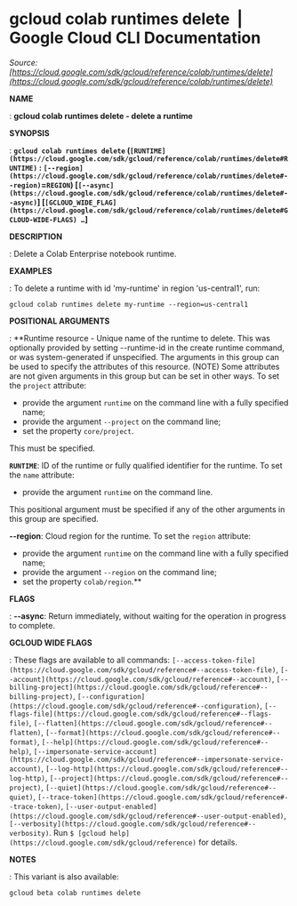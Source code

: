 # gcloud colab runtimes delete  |  Google Cloud CLI Documentation

*Source: [https://cloud.google.com/sdk/gcloud/reference/colab/runtimes/delete](https://cloud.google.com/sdk/gcloud/reference/colab/runtimes/delete)*

**NAME**

: **gcloud colab runtimes delete - delete a runtime**

**SYNOPSIS**

: **`gcloud colab runtimes delete` (`[RUNTIME](https://cloud.google.com/sdk/gcloud/reference/colab/runtimes/delete#RUNTIME)` : `[--region](https://cloud.google.com/sdk/gcloud/reference/colab/runtimes/delete#--region)`=`REGION`) [`[--async](https://cloud.google.com/sdk/gcloud/reference/colab/runtimes/delete#--async)`] [`[GCLOUD_WIDE_FLAG](https://cloud.google.com/sdk/gcloud/reference/colab/runtimes/delete#GCLOUD-WIDE-FLAGS) …`]**

**DESCRIPTION**

: Delete a Colab Enterprise notebook runtime.

**EXAMPLES**

: To delete a runtime with id 'my-runtime' in region 'us-central1', run:

```
gcloud colab runtimes delete my-runtime --region=us-central1
```

**POSITIONAL ARGUMENTS**

: **Runtime resource - Unique name of the runtime to delete. This was optionally
provided by setting --runtime-id in the create runtime command, or was
system-generated if unspecified. The arguments in this group can be used to
specify the attributes of this resource. (NOTE) Some attributes are not given
arguments in this group but can be set in other ways.
To set the `project` attribute:

- provide the argument `runtime` on the command line with a fully
specified name;
- provide the argument `--project` on the command line;
- set the property `core/project`.

This must be specified.

**`RUNTIME`**:
ID of the runtime or fully qualified identifier for the runtime.
To set the `name` attribute:

- provide the argument `runtime` on the command line.

This positional argument must be specified if any of the other arguments in this
group are specified.

**--region**:
Cloud region for the runtime.
To set the `region` attribute:

- provide the argument `runtime` on the command line with a fully
specified name;
- provide the argument `--region` on the command line;
- set the property `colab/region`.**

**FLAGS**

: **--async**:
Return immediately, without waiting for the operation in progress to complete.

**GCLOUD WIDE FLAGS**

: These flags are available to all commands: `[--access-token-file](https://cloud.google.com/sdk/gcloud/reference#--access-token-file)`,
`[--account](https://cloud.google.com/sdk/gcloud/reference#--account)`, `[--billing-project](https://cloud.google.com/sdk/gcloud/reference#--billing-project)`,
`[--configuration](https://cloud.google.com/sdk/gcloud/reference#--configuration)`,
`[--flags-file](https://cloud.google.com/sdk/gcloud/reference#--flags-file)`,
`[--flatten](https://cloud.google.com/sdk/gcloud/reference#--flatten)`, `[--format](https://cloud.google.com/sdk/gcloud/reference#--format)`, `[--help](https://cloud.google.com/sdk/gcloud/reference#--help)`, `[--impersonate-service-account](https://cloud.google.com/sdk/gcloud/reference#--impersonate-service-account)`,
`[--log-http](https://cloud.google.com/sdk/gcloud/reference#--log-http)`,
`[--project](https://cloud.google.com/sdk/gcloud/reference#--project)`, `[--quiet](https://cloud.google.com/sdk/gcloud/reference#--quiet)`, `[--trace-token](https://cloud.google.com/sdk/gcloud/reference#--trace-token)`, `[--user-output-enabled](https://cloud.google.com/sdk/gcloud/reference#--user-output-enabled)`,
`[--verbosity](https://cloud.google.com/sdk/gcloud/reference#--verbosity)`.
Run `$ [gcloud help](https://cloud.google.com/sdk/gcloud/reference)` for details.

**NOTES**

: This variant is also available:

```
gcloud beta colab runtimes delete
```